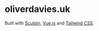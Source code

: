 # oliverdavies.uk

Built with [Sculpin][1], [Vue.js][3] and [Tailwind CSS][2].

[1]: http://sculpin.io
[2]: https://tailwindcss.com
[3]: https://vuejs.org

